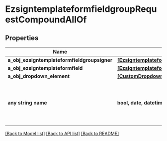 # EzsigntemplateformfieldgroupRequestCompoundAllOf


## Properties
Name | Type | Description | Notes
------------ | ------------- | ------------- | -------------
**a_obj_ezsigntemplateformfieldgroupsigner** | [**[EzsigntemplateformfieldgroupsignerRequestCompound]**](EzsigntemplateformfieldgroupsignerRequestCompound.md) |  | 
**a_obj_ezsigntemplateformfield** | [**[EzsigntemplateformfieldRequestCompound]**](EzsigntemplateformfieldRequestCompound.md) |  | 
**a_obj_dropdown_element** | [**[CustomDropdownElementRequestCompound]**](CustomDropdownElementRequestCompound.md) |  | [optional] 
**any string name** | **bool, date, datetime, dict, float, int, list, str, none_type** | any string name can be used but the value must be the correct type | [optional]

[[Back to Model list]](../README.md#documentation-for-models) [[Back to API list]](../README.md#documentation-for-api-endpoints) [[Back to README]](../README.md)


